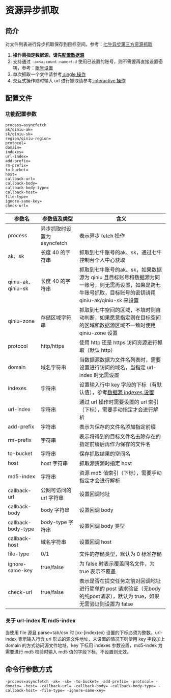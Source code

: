 # 资源异步抓取

## 简介
对文件列表进行异步抓取保存到目标空间。参考：[七牛异步第三方资源抓取](https://developer.qiniu.com/kodo/api/4097/asynch-fetch)  
1. **操作需指定数据源，请先[配置数据源](datasource.md)**  
2. 支持通过 `-a=<account-name>`/`-d` 使用已设置的账号，则不需要再直接设置密钥，参考：[账号设置](../README.md#账号设置)  
3. 单次抓取一个文件请参考[ single 操作](single.md)  
4. 交互式操作随时输入 url 进行抓取请参考[ interactive 操作](interactive.md)  

## 配置文件

### 功能配置参数
```
process=asyncfetch
ak/qiniu-ak=
sk/qiniu-sk=
region/qiniu-region=
protocol=
domain=
indexes=
url-index=
add-prefix=
rm-prefix=
to-bucket=
host=
callback-url=
callback-body=
callback-body-type=
callback-host=
file-type=
ignore-same-key=
check-url=
```  
|参数名|参数值及类型 | 含义|  
|-----|-------|-----|  
|process| 异步抓取时设置为asyncfetch | 表示异步 fetch 操作|  
|ak、sk|长度 40 的字符串|抓取到七牛账号的ak、sk，通过七牛控制台个人中心获取|  
|qiniu-ak、qiniu-sk|长度 40 的字符串|抓取到七牛账号的ak、sk，如果数据源为 qiniu 且目标账号和数据源为同一账号，则无需再设置，如果是跨七牛账号抓取，目标账号的密钥请用 qiniu-ak/qiniu-sk 来设置|  
|qiniu-zone|存储区域字符串|抓取到七牛空间的区域，不填时则自动判断，如果愿意指定则在目标空间的区域和数据源区域不一致时使用 qiniu-zone 设置|  
|protocol| http/https| 使用 http 还是 https 访问资源进行抓取（默认 http）|  
|domain| 域名字符串| 当数据源数据为文件名列表时，需要设置进行访问的域名，当指定 url-index 时无需设置|  
|indexes|字符串| 设置输入行中 key 字段的下标（有默认值），参考[数据源 indexes 设置](datasource.md#1-公共参数)|  
|url-index| 字符串| 通过 url 操作时需要设置的 url 索引（下标），需要手动指定才会进行解析|  
|add-prefix| 字符串| 表示为保存的文件名添加指定前缀|  
|rm-prefix| 字符串| 表示将得到的目标文件名去除存在的指定前缀后再作为保存的文件名|   
|to-bucket|字符串| 保存抓取结果的空间名|  
|host| host 字符串|抓取源资源时指定 host|  
|md5-index| 字符串| 资源 md5 值索引（下标），需要手动指定才会进行解析|  
|callback-url| 公网可访问的 url 字符串| 设置回调地址|  
|callback-body| body 字符串| 设置回调 body|  
|callback-body-type| body-type 字符串| 设置回调 body 类型|  
|callback-host| 域名字符串| 设置回调 host |  
|file-type| 0/1| 文件的存储类型，默认为 0 标准存储|  
|ignore-same-key| true/false|为 false 时表示覆盖同名文件，为 true 表示不覆盖|  
|check-url| true/false|表示是否在提交任务之前对回调地址进行简单的 post 请求验证（无body的纯post请求），默认为 true，如果无需验证则设置为 false|  

### 关于 url-index 和 md5-index
当使用 file 源且 parse=tab/csv 时 [xx-]index(ex) 设置的下标必须为整数。url-index 表示输入行含 url 形式的源文件地址，未设置的情况下则使用 
key 字段加上 domain 的方式访问源文件地址，key 下标用 indexes 参数设置，md5-index 为需要进行 md5 校验时输入 md5 值的字段下标，不设置则无效。  

## 命令行参数方式
```
-process=asyncfetch -ak= -sk= -to-bucket= -add-prefix= -protocol= -domain= -host= -callback-url= -callback-body= -callback-body-type= -callback-host= -file-type= -ignore-same-key=
```

